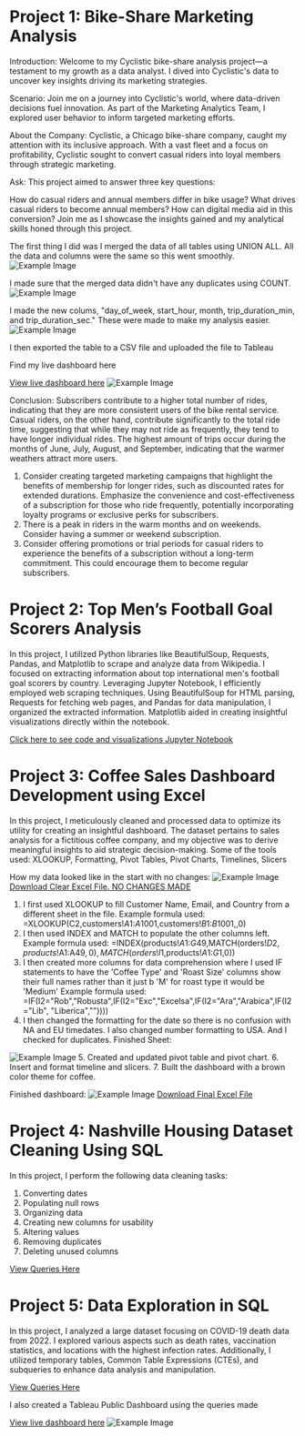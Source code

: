 # Project 1: Bike-Share Marketing Analysis 

Introduction:
Welcome to my Cyclistic bike-share analysis project—a testament to my growth as a data analyst. I dived into Cyclistic's data to uncover key insights driving its marketing strategies.

Scenario:
Join me on a journey into Cyclistic's world, where data-driven decisions fuel innovation. As part of the Marketing Analytics Team, I explored user behavior to inform targeted marketing efforts.

About the Company:
Cyclistic, a Chicago bike-share company, caught my attention with its inclusive approach. With a vast fleet and a focus on profitability, Cyclistic sought to convert casual riders into loyal members through strategic marketing.

Ask:
This project aimed to answer three key questions:

How do casual riders and annual members differ in bike usage?
What drives casual riders to become annual members?
How can digital media aid in this conversion?
Join me as I showcase the insights gained and my analytical skills honed through this project.

The first thing I did was I merged the data of all tables using UNION ALL. All the data and columns were the same so this went smoothly.
<img src="assets/merged_data.png" alt="Example Image">

I made sure that the merged data didn't have any duplicates using COUNT.
<img src="assets/duplicatecheck.png" alt="Example Image">

I made the new colums, "day_of_week, start_hour, month, trip_duration_min, and trip_duration_sec." These were made to make my analysis easier. 
<img src="assets/newcolumns.png" alt="Example Image">

I then exported the table to a CSV file and uploaded the file to Tableau 

Find my live dashboard here

[View live dashboard here](https://public.tableau.com/app/profile/cesar.v4729/viz/dashboard1_17068484244590/Dashboard1)
<img src="assets/dashboard.png" alt="Example Image">



Conclusion: Subscribers contribute to a higher total number of rides, indicating that they are more consistent users of the bike rental service.
Casual riders, on the other hand, contribute significantly to the total ride time, suggesting that while they may not ride as frequently, they tend to have longer individual rides. 
The highest amount of trips occur during the months of June, July, August, and September, indicating that the warmer weathers attract more users. 

1. Consider creating targeted marketing campaigns that highlight the benefits of membership for longer rides, such as discounted rates for extended durations.
Emphasize the convenience and cost-effectiveness of a subscription for those who ride frequently, potentially incorporating loyalty programs or exclusive perks for subscribers.
2. There is a peak in riders in the warm months and on weekends. Consider having a summer or weekend subscription. 
3. Consider offering promotions or trial periods for casual riders to experience the benefits of a subscription without a long-term commitment. This could encourage them to become regular subscribers.

# Project 2: Top Men’s Football Goal Scorers Analysis
In this project, I utilized Python libraries like BeautifulSoup, Requests, Pandas, and Matplotlib to scrape and analyze data from Wikipedia. I focused on extracting information about top international men's football goal scorers by country. Leveraging Jupyter Notebook, I efficiently employed web scraping techniques. Using BeautifulSoup for HTML parsing, Requests for fetching web pages, and Pandas for data manipulation, I organized the extracted information. Matplotlib aided in creating insightful visualizations directly within the notebook.

[Click here to see code and visualizations Jupyter Notebook](project2final.md)

# Project 3: Coffee Sales Dashboard Development using Excel
In this project, I meticulously cleaned and processed data to optimize its utility for creating an insightful dashboard. The dataset pertains to sales analysis for a fictitious coffee company, and my objective was to derive meaningful insights to aid strategic decision-making. Some of the tools used: XLOOKUP, Formatting, Pivot Tables, Pivot Charts, Timelines, Slicers

How my data looked like in the start with no changes: 
<img src="assets/beginning.PNG" alt="Example Image">
<a href="assets/coffeeOrdersDataNoChanges.xlsx">Download Clear Excel File. NO CHANGES MADE</a>

1. I first used XLOOKUP to fill Customer Name, Email, and Country from a different sheet in the file. 
Example formula used: =XLOOKUP(C2,customers!$A$1:$A$1001,customers!$B$1:$B$1001,,0) 
2. I then used INDEX and MATCH to populate the other columns left. 
Example formula used: =INDEX(products!$A$1:$G$49,MATCH(orders!$D2,products!$A$1:$A$49,0),MATCH(orders!I$1,products!$A$1:$G$1,0))
3. I then created more columns for data comprehension where I used IF statements to have the 'Coffee Type' and 'Roast Size' columns show their full names rather than it just b 'M' for roast type it would be 'Medium'
Example formula used: =IF(I2="Rob","Robusta",IF(I2="Exc","Excelsa",IF(I2="Ara","Arabica",IF(I2="Lib", "Liberica",""))))
4. I then changed the formatting for the date so there is no confusion with NA and EU timedates. I also changed number formatting to USA.  And I checked for duplicates.
Finished Sheet:
<img src="assets/finishedsheet.PNG" alt="Example Image">
5. Created and updated pivot table and pivot chart. 
6. Insert and format timeline and slicers. 
7. Built the dashboard with a brown color theme for coffee. 

Finished dashboard: 
<img src="assets/finishedDashboard.PNG" alt="Example Image">
<a href="assets/coffeeOrdersData.xlsx" download>Download Final Excel File</a>

# Project 4: Nashville Housing Dataset Cleaning Using SQL
In this project, I perform the following data cleaning tasks:

1. Converting dates
2. Populating null rows
3. Organizing data
4. Creating new columns for usability
5. Altering values
6. Removing duplicates
7. Deleting unused columns
   
[View Queries Here](https://github.com/99cesarvg/portfolio/blob/main/QueryDataCleaning.sql)

# Project 5: Data Exploration in SQL
In this project, I analyzed a large dataset focusing on COVID-19 death data from 2022. I explored various aspects such as death rates, vaccination statistics, and locations with the highest infection rates. Additionally, I utilized temporary tables, Common Table Expressions (CTEs), and subqueries to enhance data analysis and manipulation.

[View Queries Here](https://github.com/99cesarvg/portfolio/blob/main/SQLQuery1.sql)

I also created a Tableau Public Dashboard using the queries made

[View live dashboard here](https://public.tableau.com/app/profile/cesar.v4729/viz/CovidAnalytics_17134844860940/Dashboard1)
<img src="assets/dashboardcovid.png" alt="Example Image">

 




